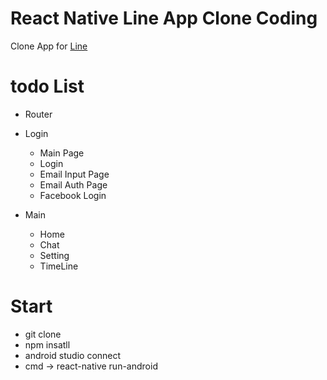 # React Native Line App Clone Coding
Clone App for [Line](https://line.me/ko/)

# todo List
* Router
* Login
  - Main Page  
  - Login
  - Email Input Page
  - Email Auth Page
  - Facebook Login
	
* Main
  - Home
  - Chat
  - Setting
  - TimeLine

# Start
  - git clone 
  - npm insatll
  - android studio connect
  - cmd -> react-native run-android
